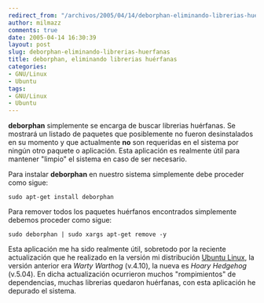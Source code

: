 ```yaml
---
redirect_from: "/archivos/2005/04/14/deborphan-eliminando-librerias-huerfanas/"
author: milmazz
comments: true
date: 2005-04-14 16:30:39
layout: post
slug: deborphan-eliminando-librerias-huerfanas
title: deborphan, eliminando librerias huérfanas
categories:
- GNU/Linux
- Ubuntu
tags:
- GNU/Linux
- Ubuntu
---
```


**deborphan** simplemente se encarga de buscar librerias huérfanas. Se mostrará un listado de paquetes que posiblemente no fueron desinstalados en su momento y que actualmente **no** son requeridas en el sistema por ningún otro paquete o aplicación. Esta aplicación es realmente útil para mantener "limpio" el sistema en caso de ser necesario.

Para instalar **deborphan** en nuestro sistema simplemente debe proceder como sigue:
  
    sudo apt-get install deborphan

Para remover todos los paquetes huérfanos encontrados simplemente debemos proceder como sigue:

    sudo deborphan | sudo xargs apt-get remove -y

Esta aplicación me ha sido realmente útil, sobretodo por la reciente actualización que he realizado en la versión mi distribución [Ubuntu Linux](http://www.ubuntulinux.org/), la versión anterior era _Warty Warthog_ (v.4.10), la nueva es _Hoary Hedgehog_ (v.5.04). En dicha actualización ocurrieron muchos "rompimientos" de dependencias, muchas librerias quedaron huérfanas, con esta aplicación he depurado el sistema.
